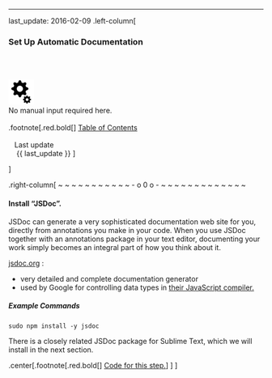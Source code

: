 ---
last_update: 2016-02-09
 .left-column[
  ### Set Up Automatic Documentation
  <br /><br /><div class='input_type_indicator'><img src='./fragments/loader.png' /><br />No manual input required here.</div><br />
.footnote[.red.bold[] [
Table of Contents](./toc.html)
<br />
<br />&nbsp; &nbsp;Last update
<br />&nbsp; &nbsp; {{ last_update  }}
]
<!-- H -->]
.right-column[
~ ~ ~ ~ ~ ~ ~ ~ ~ ~ ~ - o 0 o - ~ ~ ~ ~ ~ ~ ~ ~ ~ ~ ~ ~ ~

#### Install “JSDoc”.

JSDoc can generate a very sophisticated documentation web site for you, directly from annotations you make in your code.  When you use JSDoc together with an annotations package in your text editor, documenting your work simply becomes an integral part of how you think about it.

<a href='http://usejsdoc.org/' target='_blank'>jsdoc.org</a> : 
  - very detailed and complete documentation generator
  - used by Google for controlling data types in <a href="https://developers.google.com/closure/compiler/docs/js-for-compiler" target="_blank">their JavaScript compiler.</a>

##### Example Commands
```terminal
sudo npm install -y jsdoc
```

There is a closely related JSDoc package for Sublime Text, which we will install in the next section.

<!-- B -->
.center[.footnote[.red.bold[] <a href="https://github.com/martinhbramwell/Meteor-CI-Tutorial/blob/master/Tutorial01_PrepareTheMachine/PrepareTheMachine_functions.sh#L390" target="_blank">Code for this step.</a>] ]
]
